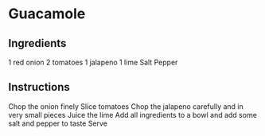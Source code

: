 # Guacamole
## Ingredients
1 red onion
2 tomatoes
1 jalapeno
1 lime
Salt
Pepper

## Instructions
Chop the onion finely
Slice tomatoes
Chop the jalapeno carefully and in very small pieces
Juice the lime
Add all ingredients to a bowl and add some salt and pepper to taste
Serve 
